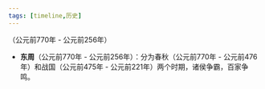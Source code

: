 ```yaml
---
tags: [timeline,历史]
---
```

<span 
	 class='ob-timelines' 
	  data-date='-770-01-01-00' 
	  data-title='东周' 
	  data-class='orange' 
	  data-img = '' 
	  data-type='range' 
	  data-end='-256-01-01-00'> 
	（公元前770年 - 公元前256年）
</span>
- **东周**（公元前770年 - 公元前256年）：分为春秋（公元前770年 - 公元前476年）和战国（公元前475年 - 公元前221年）两个时期，诸侯争霸，百家争鸣。
